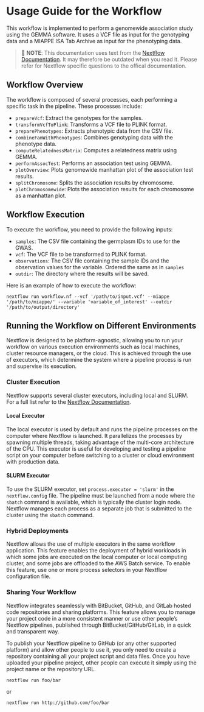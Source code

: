 # Usage Guide for the Workflow
This workflow is implemented to perform a genomewide association study using the GEMMA software. It uses a VCF file as input for the genotyping data and a MIAPPE ISA Tab Archive as input for the phenotyping data.

> :memo: **NOTE**: This documentation uses text from the [Nextflow Documentation](https://nextflow.io/docs/latest). It may therefore be outdated when you read it. Please refer for Nextflow specific questions to the offical documentation.

## Workflow Overview
The workflow is composed of several processes, each performing a specific task in the pipeline. These processes include:

- `prepareVcf`: Extract the genotypes for the samples.
- `transformVcfToPlink`: Transforms a VCF file to PLINK format.
- `preparePhenotypes`: Extracts phenotypic data from the CSV file.
- `combineFamWithPhenotypes`: Combines genotyping data with the phenotype data.
- `computeRelatednessMatrix`: Computes a relatedness matrix using GEMMA.
- `performAssocTest`: Performs an association test using GEMMA.
- `plotOverview`: Plots genomewide manhattan plot of the association test results.
- `splitChromosome`: Splits the association results by chromosome.
- `plotChromosomewide`: Plots the association results for each chromosome as a manhattan plot.

## Workflow Execution
To execute the workflow, you need to provide the following inputs:

- `samples`: The CSV file containing the germplasm IDs to use for the GWAS.
- `vcf`: The VCF file to be transformed to PLINK format.
- `observations`: The CSV file containing the sample IDs and the observation values for the variable. Ordered the same as in `samples`
- `outdir`: The directory where the results will be saved.

Here is an example of how to execute the workflow:

```
nextflow run workflow.nf --vcf '/path/to/input.vcf' --miappe '/path/to/miappe/' --variable 'variable_of_interest' --outdir '/path/to/output/directory'
```

## Running the Workflow on Different Environments
Nextflow is designed to be platform-agnostic, allowing you to run your workflow on various execution environments such as local machines, cluster resource managers, or the cloud. This is achieved through the use of executors, which determine the system where a pipeline process is run and supervise its execution.

### Cluster Execution
Nextflow supports several cluster executors, including local and SLURM. For a full list refer to the [Nextflow Documentation](https://www.nextflow.io/docs/latest/executor.html). 

#### Local Executor
The local executor is used by default and runs the pipeline processes on the computer where Nextflow is launched. It parallelizes the processes by spawning multiple threads, taking advantage of the multi-core architecture of the CPU. This executor is useful for developing and testing a pipeline script on your computer before switching to a cluster or cloud environment with production data.

#### SLURM Executor
To use the SLURM executor, set `process.executor = 'slurm'` in the `nextflow.config` file. The pipeline must be launched from a node where the `sbatch` command is available, which is typically the cluster login node. Nextflow manages each process as a separate job that is submitted to the cluster using the `sbatch` command.

### Hybrid Deployments
Nextflow allows the use of multiple executors in the same workflow application. This feature enables the deployment of hybrid workloads in which some jobs are executed on the local computer or local computing cluster, and some jobs are offloaded to the AWS Batch service. To enable this feature, use one or more process selectors in your Nextflow configuration file.

### Sharing Your Workflow
Nextflow integrates seamlessly with BitBucket, GitHub, and GitLab hosted code repositories and sharing platforms. This feature allows you to manage your project code in a more consistent manner or use other people’s Nextflow pipelines, published through BitBucket/GitHub/GitLab, in a quick and transparent way.

To publish your Nextflow pipeline to GitHub (or any other supported platform) and allow other people to use it, you only need to create a repository containing all your project script and data files. Once you have uploaded your pipeline project, other people can execute it simply using the project name or the repository URL.

```
nextflow run foo/bar
```

or
```
nextflow run http://github.com/foo/bar
```